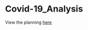 # Covid-19_Analysis
 
View the planning [here](https://github.com/ArvidAnderson/Covid-19_Analysis/blob/main/planning.md)

